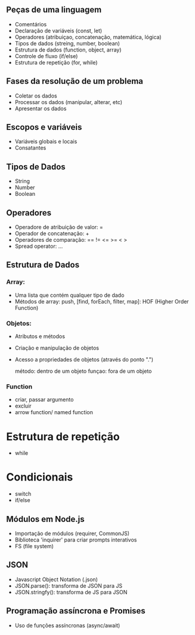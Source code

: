 ## Peças de uma linguagem
- Comentários
- Declaração de variáveis (const, let)
- Operadores (atribuiçao, concatenação, matemática, lógica)
- Tipos de dados (streing, number, boolean)
- Estrutura de dados (function, object, array)
- Controle de fluxo (if/else)
- Estrutura de repetição (for, while)

## Fases da resolução de um problema
- Coletar os dados
- Processar os dados (manipular, alterar, etc)
- Apresentar os dados

## Escopos e variáveis
- Variáveis globais e locais
- Consatantes

## Tipos de Dados
- String
- Number
- Boolean

## Operadores
- Operadore de atribuição de valor: =
- Operador de concatenação: +
- Operadores de comparação: == != <= >= < >
- Spread operator: ...

## Estrutura de Dados

### Array: 
- Uma lista que contém qualquer tipo de dado
- Métodos de array: push, [find, forEach, filter, map]: HOF (Higher Order Function)

### Objetos:
- Atributos e métodos
- Criação e manipulação de objetos
- Acesso a propriedades de objetos (através do ponto ".")

  método: dentro de um objeto
  funçao: fora de um objeto

### Function
- criar, passar argumento
- excluir
- arrow function/ named function

# Estrutura de repetição
- while

# Condicionais
- switch
- if/else

## Módulos em Node.js
- Importação de módulos (requirer, CommonJS)
- Biblioteca 'inquirer' para criar prompts interativos
- FS (file system)

## JSON
- Javascript Object Notation (.json)
- JSON.parse(): transforma de JSON para JS
- JSON.stringfy(): transforma de JS para JSON

## Programação assíncrona e Promises
- Uso de funções assíncronas (async/await)